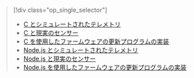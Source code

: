 > [!div class="op_single_selector"]
> * [C とシミュレートされたテレメトリ](../articles/iot-suite/iot-suite-v1-raspberry-pi-kit-c-get-started-simulator.md)
> * [C と現実のセンサー](../articles/iot-suite/iot-suite-v1-raspberry-pi-kit-c-get-started-basic.md)
> * [C を使用したファームウェアの更新プログラムの実装](../articles/iot-suite/iot-suite-v1-raspberry-pi-kit-c-get-started-advanced.md)
> * [Node.js とシミュレートされたテレメトリ](../articles/iot-suite/iot-suite-v1-raspberry-pi-kit-node-get-started-simulator.md)
> * [Node.js と現実のセンサー](../articles/iot-suite/iot-suite-v1-raspberry-pi-kit-node-get-started-basic.md)
> * [Node.js を使用したファームウェアの更新プログラムの実装](../articles/iot-suite/iot-suite-v1-raspberry-pi-kit-node-get-started-advanced.md)
